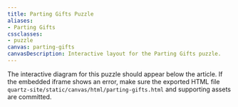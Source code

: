 ```yaml
---
title: Parting Gifts Puzzle
aliases:
- Parting Gifts
cssclasses:
- puzzle
canvas: parting-gifts
canvasDescription: Interactive layout for the Parting Gifts puzzle.
---
```

The interactive diagram for this puzzle should appear below the article. If the embedded iframe shows an error, make sure the exported HTML file `quartz-site/static/canvas/html/parting-gifts.html` and supporting assets are committed.
